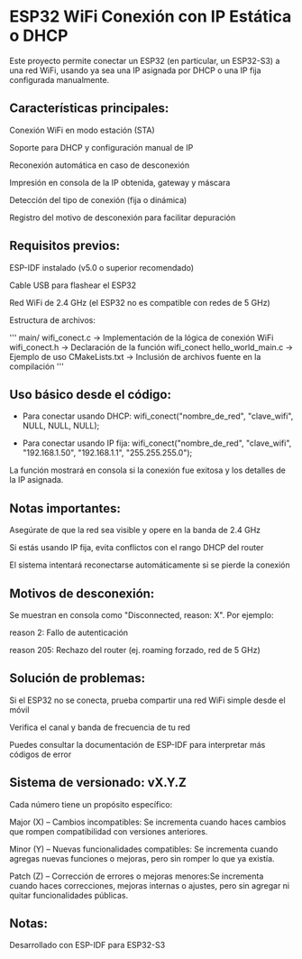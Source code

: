 # ESP32 WiFi Conexión con IP Estática o DHCP
Este proyecto permite conectar un ESP32 (en particular, un ESP32-S3) a una red WiFi, usando ya sea una IP asignada por DHCP o una IP fija configurada manualmente.

## Características principales:

Conexión WiFi en modo estación (STA)

Soporte para DHCP y configuración manual de IP

Reconexión automática en caso de desconexión

Impresión en consola de la IP obtenida, gateway y máscara

Detección del tipo de conexión (fija o dinámica)

Registro del motivo de desconexión para facilitar depuración

## Requisitos previos:

ESP-IDF instalado (v5.0 o superior recomendado)

Cable USB para flashear el ESP32

Red WiFi de 2.4 GHz (el ESP32 no es compatible con redes de 5 GHz)

Estructura de archivos:

'''
main/
   wifi_conect.c → Implementación de la lógica de conexión WiFi
   wifi_conect.h → Declaración de la función wifi_conect
   hello_world_main.c → Ejemplo de uso
   CMakeLists.txt → Inclusión de archivos fuente en la compilación
'''

## Uso básico desde el código:

- Para conectar usando DHCP:
wifi_conect("nombre_de_red", "clave_wifi", NULL, NULL, NULL);

- Para conectar usando IP fija:
wifi_conect("nombre_de_red", "clave_wifi", "192.168.1.50", "192.168.1.1", "255.255.255.0");

La función mostrará en consola si la conexión fue exitosa y los detalles de la IP asignada.

## Notas importantes:

Asegúrate de que la red sea visible y opere en la banda de 2.4 GHz

Si estás usando IP fija, evita conflictos con el rango DHCP del router

El sistema intentará reconectarse automáticamente si se pierde la conexión

## Motivos de desconexión:
Se muestran en consola como "Disconnected, reason: X".
Por ejemplo:

reason 2: Fallo de autenticación

reason 205: Rechazo del router (ej. roaming forzado, red de 5 GHz)

## Solución de problemas:

Si el ESP32 no se conecta, prueba compartir una red WiFi simple desde el móvil

Verifica el canal y banda de frecuencia de tu red

Puedes consultar la documentación de ESP-IDF para interpretar más códigos de error

## Sistema de versionado: vX.Y.Z

Cada número tiene un propósito específico:

Major (X) – Cambios incompatibles: Se incrementa cuando haces cambios que rompen compatibilidad con versiones anteriores.

Minor (Y) – Nuevas funcionalidades compatibles: Se incrementa cuando agregas nuevas funciones o mejoras, pero sin romper lo que ya existía.

Patch (Z) – Corrección de errores o mejoras menores:Se incrementa cuando haces correcciones, mejoras internas o ajustes, pero sin agregar ni quitar funcionalidades públicas.

## Notas:
Desarrollado con ESP-IDF para ESP32-S3
 
